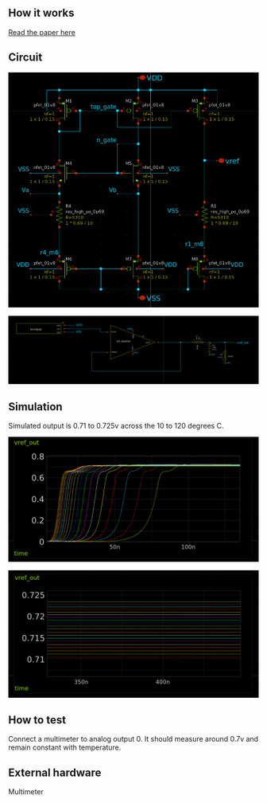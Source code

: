 <!---

This file is used to generate your project datasheet. Please fill in the information below and delete any unused
sections.

You can also include images in this folder and reference them in the markdown. Each image must be less than
512 kb in size, and the combined size of all images must be less than 1 MB.
-->

## How it works

[Read the paper here](http://www.av.it.pt/conftele2009/Papers/16.pdf)

## Circuit

![bandgap circuit](bandgap_circuit.png)

![opamp buffer](bandgap_opamp.png)  

## Simulation

Simulated output is 0.71 to 0.725v across the 10 to 120 degrees C.

![startup](bandgap_startup.png)

![output](bandgap_output.png)

## How to test

Connect a multimeter to analog output 0. It should measure around 0.7v and remain constant with temperature.

## External hardware

Multimeter
